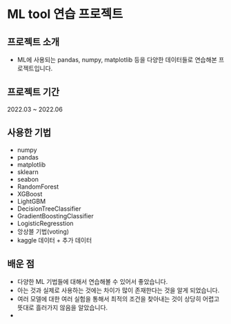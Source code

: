 # ML tool 연습 프로젝트

## 프로젝트 소개
- ML에 사용되는 pandas, numpy, matplotlib 등을 다양한 데이터들로 연습해본 프로젝트입니다.

## 프로젝트 기간
2022.03 ~ 2022.06

## 사용한 기법
- numpy
- pandas
- matplotlib
- sklearn
- seabon
- RandomForest
- XGBoost
- LightGBM
- DecisionTreeClassifier
- GradientBoostingClassifier
- LogisticRegresstion
- 앙상블 기법(voting)
- kaggle 데이터 + 추가 데이터

## 배운 점
- 다양한 ML 기법들에 대해서 연습해볼 수 있어서 좋았습니다.
- 아는 것과 실제로 사용하는 것에는 차이가 많이 존재한다는 것을 알게 되었습니다.
- 여러 모델에 대한 여러 실험을 통해서 최적의 조건을 찾아내는 것이 상당히 어렵고 뜻대로 흘러가지 않음을 알았습니다.
- 
